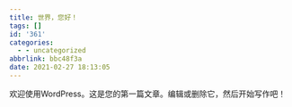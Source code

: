 ```yaml
---
title: 世界，您好！
tags: []
id: '361'
categories:
  - - uncategorized
abbrlink: bbc48f3a
date: 2021-02-27 18:13:05
---
```


欢迎使用WordPress。这是您的第一篇文章。编辑或删除它，然后开始写作吧！